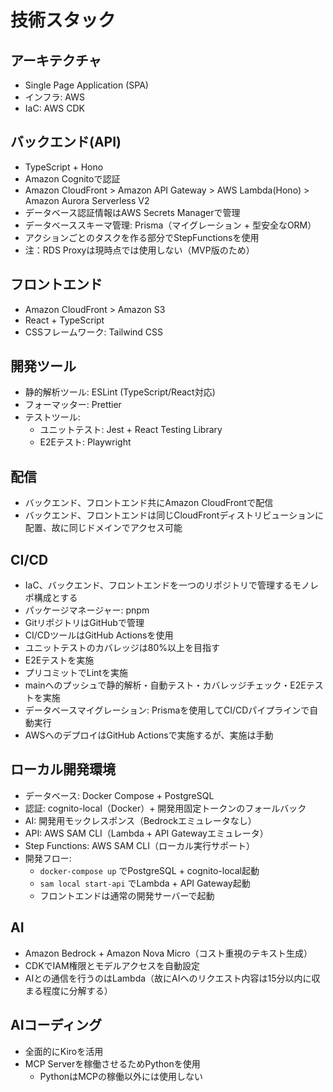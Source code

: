 # 技術スタック

## アーキテクチャ

- Single Page Application (SPA)
- インフラ: AWS
- IaC: AWS CDK

## バックエンド(API)

- TypeScript + Hono
- Amazon Cognitoで認証 
- Amazon CloudFront > Amazon API Gateway > AWS Lambda(Hono) > Amazon Aurora Serverless V2
- データベース認証情報はAWS Secrets Managerで管理
- データベーススキーマ管理: Prisma（マイグレーション + 型安全なORM）
- アクションごとのタスクを作る部分でStepFunctionsを使用
- 注：RDS Proxyは現時点では使用しない（MVP版のため）

## フロントエンド

- Amazon CloudFront > Amazon S3
- React + TypeScript
- CSSフレームワーク: Tailwind CSS

## 開発ツール

- 静的解析ツール: ESLint (TypeScript/React対応)
- フォーマッター: Prettier
- テストツール:
  - ユニットテスト: Jest + React Testing Library
  - E2Eテスト: Playwright

## 配信

- バックエンド、フロントエンド共にAmazon CloudFrontで配信
- バックエンド、フロントエンドは同じCloudFrontディストリビューションに配置、故に同じドメインでアクセス可能

## CI/CD

- IaC、バックエンド、フロントエンドを一つのリポジトリで管理するモノレポ構成とする
- パッケージマネージャー: pnpm
- GitリポジトリはGitHubで管理
- CI/CDツールはGitHub Actionsを使用
- ユニットテストのカバレッジは80%以上を目指す
- E2Eテストを実施
- プリコミットでLintを実施
- mainへのプッシュで静的解析・自動テスト・カバレッジチェック・E2Eテストを実施
- データベースマイグレーション: Prismaを使用してCI/CDパイプラインで自動実行
- AWSへのデプロイはGitHub Actionsで実施するが、実施は手動

## ローカル開発環境

- データベース: Docker Compose + PostgreSQL
- 認証: cognito-local（Docker）+ 開発用固定トークンのフォールバック
- AI: 開発用モックレスポンス（Bedrockエミュレータなし）
- API: AWS SAM CLI（Lambda + API Gatewayエミュレータ）
- Step Functions: AWS SAM CLI（ローカル実行サポート）
- 開発フロー:
  - `docker-compose up` でPostgreSQL + cognito-local起動
  - `sam local start-api` でLambda + API Gateway起動
  - フロントエンドは通常の開発サーバーで起動

## AI

- Amazon Bedrock + Amazon Nova Micro（コスト重視のテキスト生成）
- CDKでIAM権限とモデルアクセスを自動設定
- AIとの通信を行うのはLambda（故にAIへのリクエスト内容は15分以内に収まる程度に分解する）

## AIコーディング

- 全面的にKiroを活用
- MCP Serverを稼働させるためPythonを使用
  - PythonはMCPの稼働以外には使用しない
